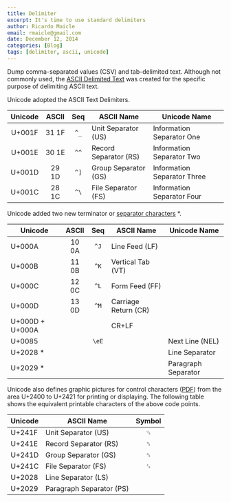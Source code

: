 ```yaml
---
title: Delimiter
excerpt: It's time to use standard delimiters
author: Ricardo Maicle
email: rmaicle@gmail.com
date: December 12, 2014
categories: [Blog]
tags: [delimiter, ascii, unicode]
---
```


Dump comma-separated values (CSV) and tab-delimited text.
Although not commonly used, the [ASCII Delimited Text] was created for the specific purpose of delimiting ASCII text.

Unicode adopted the ASCII Text Delimiters.

| Unicode | ASCII | Seq  | ASCII Name            | Unicode Name                |
|:-------:|:-----:|:----:|-----------------------|-----------------------------|
| U+001F  | 31 1F | `^_` | Unit Separator (US)   | Information Separator One   |
| U+001E  | 30 1E | `^^` | Record Separator (RS) | Information Separator Two   |
| U+001D  | 29 1D | `^]` | Group Separator (GS)  | Information Separator Three |
| U+001C  | 28 1C | `^\` | File Separator (FS)   | Information Separator Four  |

Unicode added two new terminator or [separator characters] \*.

| Unicode         | ASCII | Seq   | ASCII Name           | Unicode Name        |
|-----------------|:-----:|:-----:|----------------------|---------------------|
| U+000A          | 10 0A | `^J`  | Line Feed (LF)       |                     |
| U+000B          | 11 0B | `^K`  | Vertical Tab (VT)    |                     |
| U+000C          | 12 0C | `^L`  | Form Feed (FF)       |                     |
| U+000D          | 13 0D | `^M`  | Carriage Return (CR) |                     |
| U+000D + U+000A |       |       | CR+LF                |                     |
| U+0085          |       | `\eE` |                      | Next Line (NEL)     |
| U+2028 \*       |       |       |                      | Line Separator      |
| U+2029 \*       |       |       |                      | Paragraph Separator |

Unicode also defines graphic pictures for control characters ([PDF]) from the area U+2400 to U+2421 for printing or displaying.
The following table shows the equivalent printable characters of the above code points.

| Unicode | ASCII Name               | Symbol   |
| --------|--------------------------|:--------:|
| U+241F  | Unit Separator (US)      | &#x241F; |
| U+241E  | Record Separator (RS)    | &#x241E; |
| U+241D  | Group Separator (GS)     | &#x241D; |
| U+241C  | File Separator (FS)      | &#x241C; |
| U+2028  | Line Separator (LS)      |          |
| U+2029  | Paragraph Separator (PS) |          |



[separator characters]: https://en.wikipedia.org/wiki/Newline#Unicode
[ASCII Delimited Text]: http://en.wikipedia.org/wiki/Delimiter#ASCII_delimited_text
[PDF]: http://www.unicode.org/charts/PDF/U2400.pdf